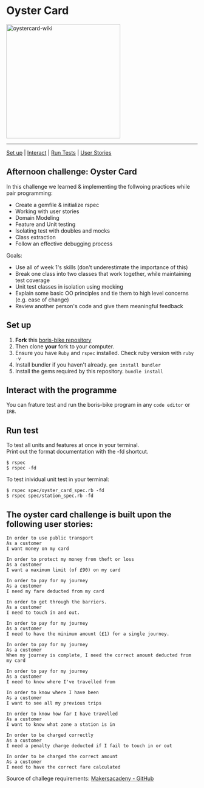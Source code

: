 Oyster Card
==================

<div align="left"> 
<a href="https://en.wikipedia.org/wiki/Oyster_card" target="_blank"> <img src="https://upload.wikimedia.org/wikipedia/en/thumb/b/bf/Oyster_Card.jpeg/250px-Oyster_Card.jpeg" alt="oystercard-wiki" width="300"/> </a> 
<div>
  
______
 
[Set up](#Setup) | [Interact](#Interact) | [Run Tests](#Tests) | [User Stories](#User-Stories) 

## Afternoon challenge: Oyster Card
In this challenge we learned & implementing the follwoing practices while pair programming:

- Create a gemfile & initialize rspec
- Working with user stories
- Domain Modeling
- Feature and Unit testing
- Isolating test with doubles and mocks
- Class extraction
- Follow an effective debugging process

Goals:
- Use all of week 1's skills (don't underestimate the importance of this)
- Break one class into two classes that work together, while maintaining test coverage
- Unit test classes in isolation using mocking
- Explain some basic OO principles and tie them to high level concerns (e.g. ease of change)
- Review another person's code and give them meaningful feedback

## <a name="Setup">Set up</a>

1. **Fork** this [boris-bike repository](https://github.com/CorinneBosch/Oyster-Card/) 
2. Then clone **your** fork to your computer.
3. Ensure you have `Ruby` and `rspec` installed. Check ruby version with `ruby -v`
4. Install bundler if you haven't already.
`gem install bundler`
5. Install the gems required by this repository.
`bundle install`

## <a name="Interact">Interact with the programme</a>
  
You can frature test and run the boris-bike program in any `code editor` or `IRB`. 

## <a name="Tests">Run test</a>
  
To test all units and features at once in your terminal.\
Print out the format documentation with the -fd shortcut.
```
$ rspec
$ rspec -fd
```

To test inividual unit test in your terminal:
```
$ rspec spec/oyster_card_spec.rb -fd
$ rspec spec/station_spec.rb -fd
```

## <a name="User-Stories">The oyster card challenge is built upon the following user stories:</a>

```
In order to use public transport
As a customer
I want money on my card

In order to protect my money from theft or loss
As a customer
I want a maximum limit (of £90) on my card

In order to pay for my journey
As a customer
I need my fare deducted from my card

In order to get through the barriers.
As a customer
I need to touch in and out.

In order to pay for my journey
As a customer
I need to have the minimum amount (£1) for a single journey.

In order to pay for my journey
As a customer
When my journey is complete, I need the correct amount deducted from my card

In order to pay for my journey
As a customer
I need to know where I've travelled from

In order to know where I have been
As a customer
I want to see all my previous trips

In order to know how far I have travelled
As a customer
I want to know what zone a station is in

In order to be charged correctly
As a customer
I need a penalty charge deducted if I fail to touch in or out

In order to be charged the correct amount
As a customer
I need to have the correct fare calculated
```

Source of challege requirements: [Makersacadeny - GitHub](https://github.com/makersacademy/course/tree/main/oystercard)
